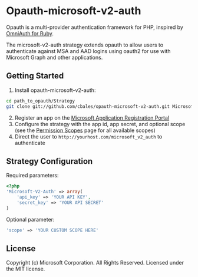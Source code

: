 Opauth-microsoft-v2-auth
=================================
Opauth is a multi-provider authentication framework for PHP, inspired by [OmniAuth for Ruby](https://github.com/intridea/omniauth).

The microsoft-v2-auth strategy extends opauth to allow users to authenticate against MSA and AAD logins using oauth2 for use with Microsoft Graph and other applications.


Getting Started
---------------
1. Install opauth-microsoft-v2-auth:

```bash
cd path_to_opauth/Strategy
git clone git://github.com/cbales/opauth-microsoft-v2-auth.git Microsoft-V2-Auth
```

2. Register an app on the [Microsoft Application Registration Portal](https://apps.dev.microsoft.com)
3. Configure the strategy with the app id, app secret, and optional scope (see the [Permission Scopes](https://graph.microsoft.io/en-us/docs/authorization/permission_scopes) page for all available scopes)
4. Direct the user to ```http://yourhost.com/microsoft_v2_auth``` to authenticate

Strategy Configuration
---------------------
Required parameters:
```php
<?php
'Microsoft-V2-Auth' => array(
    'api_key' => 'YOUR API KEY',
    'secret_key' => 'YOUR API SECRET'
)
```

Optional parameter:
```php
'scope' => 'YOUR CUSTOM SCOPE HERE'
```

License
--------------
Copyright (c) Microsoft Corporation. All Rights Reserved. Licensed under the MIT license.
